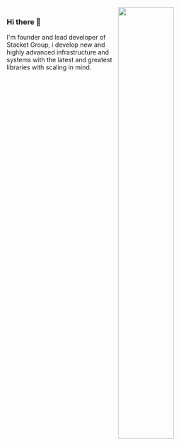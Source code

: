 <a target="_blank" rel="opener" href="https://wakatime.com/@webudvikler">
    <img src="https://github-readme-stats.vercel.app/api/wakatime?username=webudvikler&border_radius=5px&theme=dark&bg_color=161B22&border_color=161B22&icon_color=58a6ff&show_icons=true&disable_animations=true&custom_title=Weekly%20Stats" width="50%" align="right">
</a>

### Hi there 👋
I'm founder and lead developer of Stacket Group, i develop new and highly advanced infrastructure and systems with the latest and greatest libraries with scaling in mind.
